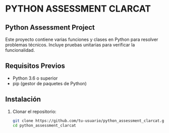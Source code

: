 # PYTHON ASSESSMENT CLARCAT


## Python Assessment Project
Este proyecto contiene varias funciones y clases en Python para resolver problemas técnicos. Incluye pruebas unitarias para verificar la funcionalidad.

## Requisitos Previos

- Python 3.6 o superior
- pip (gestor de paquetes de Python)

## Instalación

1. Clonar el repositorio:

   ```sh
   git clone https://github.com/tu-usuario/python_assessment_clarcat.git
   cd python_assessment_clarcat



